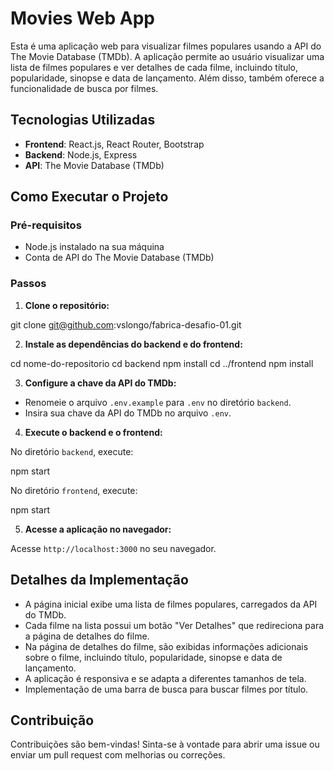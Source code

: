 # Movies Web App

Esta é uma aplicação web para visualizar filmes populares usando a API do The Movie Database (TMDb). A aplicação permite ao usuário visualizar uma lista de filmes populares e ver detalhes de cada filme, incluindo título, popularidade, sinopse e data de lançamento. Além disso, também oferece a funcionalidade de busca por filmes.

## Tecnologias Utilizadas

- **Frontend**: React.js, React Router, Bootstrap
- **Backend**: Node.js, Express
- **API**: The Movie Database (TMDb)

## Como Executar o Projeto

### Pré-requisitos

- Node.js instalado na sua máquina
- Conta de API do The Movie Database (TMDb)

### Passos

1. **Clone o repositório:**

git clone git@github.com:vslongo/fabrica-desafio-01.git


2. **Instale as dependências do backend e do frontend:**

cd nome-do-repositorio
cd backend
npm install
cd ../frontend
npm install


3. **Configure a chave da API do TMDb:**

- Renomeie o arquivo `.env.example` para `.env` no diretório `backend`.
- Insira sua chave da API do TMDb no arquivo `.env`.

4. **Execute o backend e o frontend:**

No diretório `backend`, execute:

npm start


No diretório `frontend`, execute:

npm start


5. **Acesse a aplicação no navegador:**

Acesse `http://localhost:3000` no seu navegador.

## Detalhes da Implementação

- A página inicial exibe uma lista de filmes populares, carregados da API do TMDb.
- Cada filme na lista possui um botão "Ver Detalhes" que redireciona para a página de detalhes do filme.
- Na página de detalhes do filme, são exibidas informações adicionais sobre o filme, incluindo título, popularidade, sinopse e data de lançamento.
- A aplicação é responsiva e se adapta a diferentes tamanhos de tela.
- Implementação de uma barra de busca para buscar filmes por título.

## Contribuição

Contribuições são bem-vindas! Sinta-se à vontade para abrir uma issue ou enviar um pull request com melhorias ou correções.

